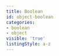 ```yaml
---
title: Boolean
id: object-boolean
categories:
- boolean
- object
visible: 'true'
listingStyle: a-z
---
```



